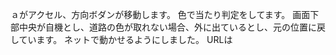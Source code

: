 ａがアクセル、方向ボダンが移動します。
色で当たり判定をしてます。
画面下部中央が自機とし、道路の色が取れない場合、外に出ているとし、元の位置に戻しています。
ネットで動かせるようにしました。
URLは
